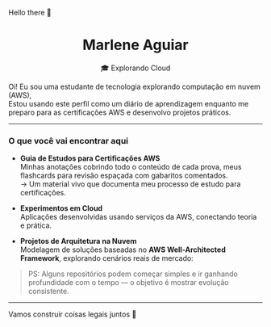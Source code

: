 Hello there 👋

<h1 align="center">Marlene Aguiar</h1>

<p align="center">
  🎓 Explorando Cloud 
</p>

Oi! Eu sou uma estudante de tecnologia explorando computação em nuvem (AWS), <br>
Estou usando este perfil como um diário de aprendizagem enquanto me preparo para as certificações AWS e desenvolvo projetos práticos.

---

### O que você vai encontrar aqui

- **Guia de Estudos para Certificações AWS**  
  Minhas anotações cobrindo todo o conteúdo de cada prova, meus flashcards para revisão espaçada com gabaritos comentados.   <br> 
  → Um material vivo que documenta meu processo de estudo para certificações.  

- **Experimentos em Cloud**  
  Aplicações desenvolvidas usando serviços da AWS, conectando teoria e prática.  

- **Projetos de Arquitetura na Nuvem**  
  Modelagem de soluções baseadas no **AWS Well-Architected Framework**, explorando cenários reais de mercado:  

> PS: Alguns repositórios podem começar simples e ir ganhando profundidade com o tempo — o objetivo é mostrar evolução consistente.

---

Vamos construir coisas legais juntos 🚀
